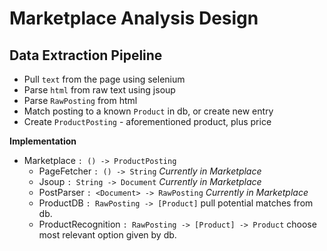 # Marketplace Analysis Design

## Data Extraction Pipeline

- Pull `text` from the page using selenium
- Parse `html` from raw text using jsoup
- Parse `RawPosting` from html
- Match posting to a known `Product` in db, or create new entry
- Create `ProductPosting` - aforementioned product, plus price

**Implementation**

- Marketplace  `: () -> ProductPosting`
  - PageFetcher `: () -> String` *Currently in Marketplace*
  - Jsoup      `: String -> Document` *Currently in Marketplace*
  - PostParser `: <Document> -> RawPosting` *Currently in Marketplace*
  - ProductDB  `: RawPosting -> [Product]` pull potential matches from db.
  - ProductRecognition `: RawPosting -> [Product] -> Product` choose most relevant option given by db.